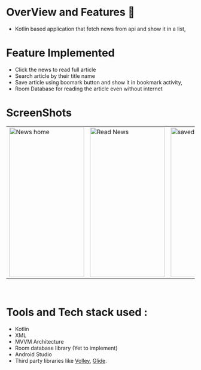 # OverView and Features 📰
* Kotlin based application that fetch news from api and show it in a list, <br/>

# Feature Implemented
* Click the news to read full article <br/>
* Search article by their title name <br/>
* Save article using boomark button and show it in bookmark activity, <br/>
* Room Database for reading the article even without internet <br/>

# ScreenShots

<table align="center">
  <tr>
    <td><img src="https://github.com/bhattaman0001/News_Breeze/blob/master/Screenshots%20and%20Apk/Screenshot_20221009-104741_NewsBreeze.jpg" alt="News home" style="width:200px;height:400px;"></td>
    <td><img src="https://github.com/bhattaman0001/News_Breeze/blob/master/Screenshots%20and%20Apk/Screenshot_20221009-104754_NewsBreeze.jpg" alt="Read News" style="width:200px;height:400px;"></td>
    <td><img src="https://github.com/bhattaman0001/News_Breeze/blob/master/Screenshots%20and%20Apk/Screenshot_20221009-104759_NewsBreeze.jpg" alt="saved" style="width:200px;height:400px;"></td>
    <td><img src="https://github.com/bhattaman0001/News_Breeze/blob/master/Screenshots%20and%20Apk/Screenshot_20221009-104814_NewsBreeze.jpg" alt="saved" style="width:200px;height:400px;"></td>
  </tr>
</table><br>

# Tools and Tech stack used : 
 * Kotlin
 * XML
 * MVVM Architecture
 * Room database library (Yet to implement)
 * Android Studio
 * Third party libraries like [Volley](https://google.github.io/volley/), [Glide](https://bumptech.github.io/glide/int/volley.html).

